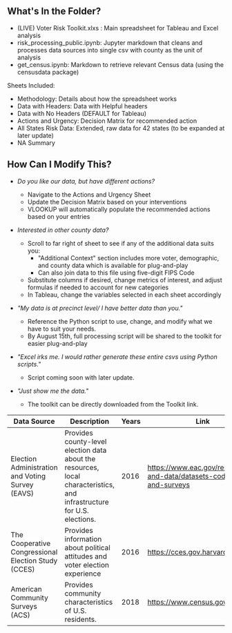 ## What's In the Folder?
* (LIVE) Voter Risk Toolkit.xlxs : Main spreadsheet for Tableau and Excel analysis
* risk_processing_public.ipynb: Jupyter markdown that cleans and processes data sources into single csv with county as the unit of analysis
* get_census.ipynb: Markdown to retrieve relevant Census data (using the censusdata package)

Sheets Included:

* Methodology: Details about how the spreadsheet works
* Data with Headers: Data with Helpful headers
* Data with No Headers (DEFAULT for Tableau)
* Actions and Urgency: Decision Matrix for recommended action
* All States Risk Data: Extended, raw data for 42 states (to be expanded at later update)
* NA Summary


## How Can I Modify This?

* *Do you like our data, but have different actions?* 
  * Navigate to  the Actions and Urgency Sheet
  * Update the Decision Matrix based on your interventions 
  * VLOOKUP will automatically populate the  recommended actions based on your entries

* *Interested in other county data?*
  * Scroll to far right of sheet to see if any of the additional data suits you:
    * "Additional Context" section includes more voter, demographic, and county data which is available for plug-and-play
    * Can also join data to this file using five-digit FIPS Code
  * Substitute columns if desired, change metrics of interest, and adjust formulas if needed to account for new categories
  * In Tableau, change the variables selected in each sheet accordingly

* *"My data is at precinct level/ I have better data than you."*
  * Reference the Python script to use, change, and modify what we have to suit your needs. 
  * By August 15th, full processing script will be shared to the toolkit for easier plug-and-play

* *"Excel irks me. I would rather generate these entire csvs using Python scripts."*
  * Script coming soon with later update.

* *"Just show me the data."*
  * The toolkit can be directly downloaded from the Toolkit link.


| Data Source | Description | Years | Link
| --- | --- | --- | --- |
| Election Administration and Voting Survey (EAVS) | Provides county-level election data about the resources, local characteristics, and infrastructure for U.S. elections. | 2016 | https://www.eac.gov/research-and-data/datasets-codebooks-and-surveys |
| The Cooperative Congressional Election Study (CCES) | Provides information about political attitudes and voter election experience | 2016 | https://cces.gov.harvard.edu/data 
| American Community Surveys (ACS) | Provides community characteristics of U.S. residents. | 2018 |  https://www.census.gov/
